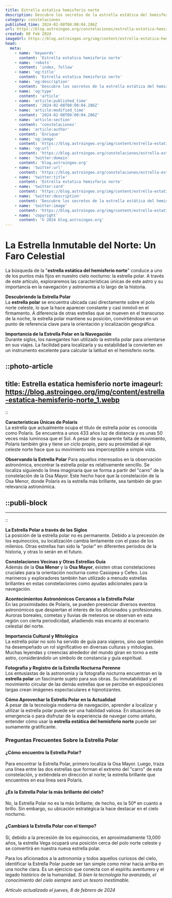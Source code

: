 ```yaml
---
title: Estrella estatica hemisferio norte
description: Descubre los secretos de la estrella estática del hemisferio norte. Guía completa para observadores y aficionados a la astronomía.
category: constelaciones
published_time: 2024-02-08T08:00:04.286Z
url: https://blog.astroingeo.org/constelaciones/estrella-estatica-hemisferio-norte
created: 08 Feb 2024
imageUrl: https://blog.astroingeo.org/img/content/estrella-estatica-hemisferio-norte_1.webp
head:
  meta:
    - name: 'keywords'
      content: 'Estrella estatica hemisferio norte'
    - name: 'robots'
      content: 'index, follow'
    - name: 'og:title'
      content: 'Estrella estatica hemisferio norte'
    - name: 'og:description'
      content: 'Descubre los secretos de la estrella estática del hemisferio norte. Guía completa para observadores y aficionados a la astronomía.'
    - name: 'og:type'
      content: 'article'
    - name: 'article:published_time'
      content: '2024-02-08T08:00:04.286Z'
    - name: 'article:modified_time'
      content: '2024-02-08T08:00:04.286Z'
    - name: 'article:section'
      content: 'constelaciones'
    - name: 'article:author'
      content: 'Enrique'
    - name: 'og:image'
      content: 'https://blog.astroingeo.org/img/content/estrella-estatica-hemisferio-norte_1.webp'
    - name: 'og:url'
      content: 'https://blog.astroingeo.org/constelaciones/estrella-estatica-hemisferio-norte'
    - name: 'twitter:domain'
      content: 'blog.astroingeo.org'
    - name: 'twitter:url'
      content: 'https://blog.astroingeo.org/constelaciones/estrella-estatica-hemisferio-norte'
    - name: 'twitter:title'
      content: 'Estrella estatica hemisferio norte'
    - name: 'twitter:card'
      content: 'https://blog.astroingeo.org/img/content/estrella-estatica-hemisferio-norte_1.webp'
    - name: 'twitter:description'
      content: 'Descubre los secretos de la estrella estática del hemisferio norte. Guía completa para observadores y aficionados a la astronomía.'
    - name: 'twitter:image'
      content: 'https://blog.astroingeo.org/img/content/estrella-estatica-hemisferio-norte_1.webp'
    - name: 'copyright'
      content: '© 2024 blog.astroingeo.org'
---
```

# La Estrella Inmutable del Norte: Un Faro Celestial

La búsqueda de la "**estrella estática del hemisferio norte**" conduce a uno de los puntos más fijos en nuestro cielo nocturno: la estrella polar. A través de este artículo, exploraremos las características únicas de este astro y su importancia en la navegación y astronomía a lo largo de la historia.

**Descubriendo la Estrella Polar**  
La **estrella polar** se encuentra ubicada casi directamente sobre el polo norte celeste, lo que la hace aparecer constante y casi inmóvil en el firmamento. A diferencia de otras estrellas que se mueven en el transcurso de la noche, la estrella polar mantiene su posición, convirtiéndose en un punto de referencia clave para la orientación y localización geográfica.

**Importancia de la Estrella Polar en la Navegación**  
Durante siglos, los navegantes han utilizado la estrella polar para orientarse en sus viajes. La facilidad para localizarla y su estabilidad la convierten en un instrumento excelente para calcular la latitud en el hemisferio norte.


::photo-article
---
title: Estrella estatica hemisferio norte
imageurl: https://blog.astroingeo.org/img/content/estrella-estatica-hemisferio-norte_1.webp
---
::


**Características Únicas de Polaris**  
La estrella que actualmente ocupa el título de estrella polar es conocida como Polaris. Se encuentra a unos 433 años luz de distancia y es unas 50 veces más luminosa que el Sol. A pesar de su aparente falta de movimiento, Polaris también gira y tiene un ciclo propio, pero su proximidad al eje celeste norte hace que su movimiento sea imperceptible a simple vista.

**Observando la Estrella Polar**
Para aquellos interesados en la observación astronómica, encontrar la estrella polar es relativamente sencillo. Se localiza siguiendo la línea imaginaria que se forma a partir del "carro" de la constelación de la Osa Mayor. Este hecho hace que la constelación de la Osa Menor, donde Polaris es la estrella más brillante, sea también de gran relevancia astronómica.


  ::publi-block
  ---
  ---
  ::
  
  
**La Estrella Polar a través de los Siglos**  
La posición de la estrella polar no es permanente. Debido a la precesión de los equinoccios, su localización cambia lentamente con el paso de los milenios. Otras estrellas han sido la "polar" en diferentes períodos de la historia, y otras lo serán en el futuro.

**Constelaciones Vecinas y Otras Estrellas Guía**  
Además de la **Osa Menor** y la **Osa Mayor**, existen otras constelaciones cruciales para la orientación nocturna como Casiopea y Cefeo. Los marineros y exploradores también han utilizado a menudo estrellas brillantes en estas constelaciones como ayudas adicionales para la navegación.

**Acontecimientos Astronómicos Cercanos a la Estrella Polar**  
En las proximidades de Polaris, se pueden presenciar diversos eventos astronómicos que despiertan el interés de los aficionados y profesionales. Auroras boreales, cometas y lluvias de meteoros se observan en esta región con cierta periodicidad, añadiendo más encanto al escenario celestial del norte.

**Importancia Cultural y Mitológica**  
La estrella polar no solo ha servido de guía para viajeros, sino que también ha desempeñado un rol significativo en diversas culturas y mitologías. Muchas leyendas y creencias alrededor del mundo giran en torno a este astro, considerándolo un símbolo de constancia y guía espiritual.

**Fotografía y Registro de la Estrella Nocturna Perenne**  
Los entusiastas de la astronomía y la fotografía nocturna encuentran en la **estrella polar** un fascinante sujeto para sus obras. Su inmutabilidad y el movimiento circular de las demás estrellas que se percibe en exposiciones largas crean imágenes espectaculares e hipnotizantes.

**Cómo Aprovechar la Estrella Polar en la Actualidad**  
A pesar de la tecnología moderna de navegación, aprender a localizar y utilizar la estrella polar puede ser una habilidad valiosa. En situaciones de emergencia o para disfrutar de la experiencia de navegar como antaño, entender cómo usar la **estrella estática del hemisferio norte** puede ser sumamente gratificante.

### Preguntas Frecuentes Sobre la Estrella Polar

#### ¿Cómo encuentro la Estrella Polar?
Para encontrar la Estrella Polar, primero localiza la Osa Mayor. Luego, traza una línea entre las dos estrellas que forman el extremo del "carro" de esta constelación, y extiéndela en dirección al norte; la estrella brillante que encuentres en esa línea será Polaris.

#### ¿Es la Estrella Polar la más brillante del cielo?
No, la Estrella Polar no es la más brillante; de hecho, es la 50ª en cuanto a brillo. Sin embargo, su ubicación estratégica la hace destacar en el cielo nocturno.

#### ¿Cambiará la Estrella Polar con el tiempo?
Sí, debido a la precesión de los equinoccios, en aproximadamente 13,000 años, la estrella Vega ocupará una posición cerca del polo norte celeste y se convertirá en nuestra nueva estrella polar.

Para los aficionados a la astronomía y todos aquellos curiosos del cielo, identificar la Estrella Polar puede ser tan simple como mirar hacia arriba en una noche clara. Es un ejercicio que conecta con el espíritu aventurero y el legado histórico de la humanidad. *Si bien la tecnología ha avanzado, el conocimiento del cielo siempre será un tesoro inestimable.*

_Artículo actualizado el jueves, 8 de febrero de 2024_